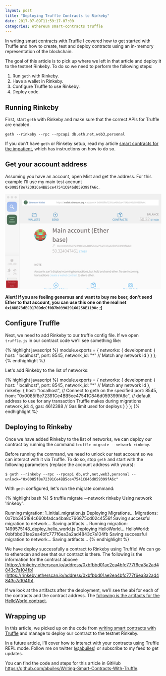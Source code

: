 ```yaml
---
layout: post
title: "Deploying Truffle Contracts to Rinkeby"
date: 2017-07-09T11:59:17-07:00
categories: ethereum smart-contracts truffle
---
```

In [writing smart contracts with
Truffle](blog/2017/07/08/writing-smart-contracts-with-truffle/) I
covered how to get started with Truffle and how to create, test and
deploy contracts using an in-memory representation of the blockchain.

The goal of this article is to pick up where we left in that article
and deploy it to the testnet Rinkeby. To do so we need to perform the following steps:

1. Run `geth` with Rinkeby.
2. Have a wallet in Rinkeby.
3. Configure Truffle to use Rinkeby.
4. Deploy code.

## Running Rinkeby

First, start `geth` with Rinkeby and make sure that the correct APIs
for Truffle are enabled.

```
geth --rinkeby --rpc --rpcapi db,eth,net,web3,personal
```

If you don't have `geth` or Rinkeby setup, read my article [smart
contracts for the
impatient](/blog/2017/06/13/smart-contracts-for-the-impatient/), which
has instructions on how to do so.

## Get your account address

Assuming you have an account, open Mist and get the address. For this example I'll use my main test account `0x0085f8e72391Ce4BB5ce47541C846d059399fA6c`.

![](/assets/truffle-rinkeby-1.png)

**Alert! If you are feeling generous and want to buy me beer, don't send Ether to that account, you can use this one on the real net `0x18DB73dEC9170DdcCf0B7b099029160258E1198c` ;)**

## Configure Truffle

Next, we need to add Rinkeby to our truffle config file.  If we open `truffle.js` in our contract code we'll see something like:

{% highlight javascript %}
module.exports = {
  networks: {
    development: {
      host: "localhost",
      port: 8545,
      network_id: "*" // Match any network id
    }
  }
};
{% endhighlight %}

Let's add Rinkeby to the list of networks:

{% highlight javascript %}
module.exports = {
  networks: {
    development: {
      host: "localhost",
      port: 8545,
      network_id: "*" // Match any network id
    },
    rinkeby: {
      host: "localhost", // Connect to geth on the specified
      port: 8545,
      from: "0x0085f8e72391Ce4BB5ce47541C846d059399fA6c", // default address to use for any transaction Truffle makes during migrations
      network_id: 4,
      gas: 4612388 // Gas limit used for deploys
    }
  }
};
{% endhighlight %}


## Deploying to Rinkeby

Once we have added Rinkeby to the list of networks, we can deploy our
contract by running the command `truffle migrate --network rinkeby`.

Before running the command, we need to unlock our test account so we
can interact with it via Truffle. To do so, stop `geth` and start with
the following parameters (replace the account address with yours):

```
$ geth --rinkeby --rpc --rpcapi db,eth,net,web3,personal --unlock="0x0085f8e72391Ce4BB5ce47541C846d059399fA6c"
```

With `geth` configured, let's run the migrate command:

{% highlight bash %}
$ truffle migrate --network rinkeby
Using network 'rinkeby'.

Running migration: 1_initial_migration.js
  Deploying Migrations...
  Migrations: 0x7bb345184c660bfadca4ba8c766875cd02c4556f
Saving successful migration to network...
Saving artifacts...
Running migration: 1499575148_deploy_hello_world.js
  Deploying HelloWorld...
  HelloWorld: 0xbfbbd01ae2ea4bfc777f6ea3a2ad4843c7a104fb
Saving successful migration to network...
Saving artifacts...
{% endhighlight %}

We have deploy successfully a contract to Rinkeby using Truffle! We
can go to etherscan and see that our contract is there. The following
is the information for the contract aboove [https://rinkeby.etherscan.io/address/0xbfbbd01ae2ea4bfc777f6ea3a2ad4843c7a104fb](https://rinkeby.etherscan.io/address/0xbfbbd01ae2ea4bfc777f6ea3a2ad4843c7a104fb).

If we look at the artifacts after the deployment, we'll see the abi for each of the contracts and the contract address. The [following is the artifacts for the HelloWorld contract](https://github.com/abuiles/Writing-Smart-Contracts-With-Truffle/blob/master/build/contracts/HelloWorld.json#L80).

## Wrapping up

In this article, we picked up on the code from [writing smart
contracts with
Truffle](blog/2017/07/08/writing-smart-contracts-with-truffle/) and
manage to deploy our contract to the testnet Rinkeby.

In a future article, I'll cover how to interact with your contracts
using Truffle REPL mode. Follow me on twitter
([@abuiles](http://twitter.com/abuiles)) or subscribe to my feed to get
updates.

You can find the code and steps for this article in GitHub https://github.com/abuiles/Writing-Smart-Contracts-With-Truffle.
